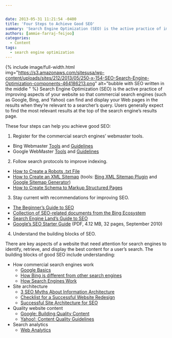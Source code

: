 ```yaml
---


date: 2013-05-31 11:21:54 -0400
title: 'Four Steps to Achieve Good SEO'
summary: 'Search Engine Optimization (SEO) is the active practice of improving aspects of your website so that commercial search engines (such as Google, Bing, and Yahoo) can find and display your Web pages in the results when they&rsquo;re relevant to a searcher&rsquo;s query. Users generally expect'
authors: [ammie-farraj-feijoo]
categories:
  - Content
tags:
  - search engine optimization
---
```


{% include image/full-width.html img="https://s3.amazonaws.com/sitesusa/wp-content/uploads/sites/212/2013/05/250-x-154-SEO-Search-Engine-Optimization-components-464186213.png" alt="bubble with SEO written in the middle " %}
Search Engine Optimization (SEO) is the active practice of improving aspects of your website so that commercial search engines (such as Google, Bing, and Yahoo) can find and display your Web pages in the results when they’re relevant to a searcher’s query. Users generally expect to find the most relevant results at the top of the search engine’s results page.

These four steps can help you achieve good SEO:

  1. Register for the commercial search engines&#8217; webmaster tools.

  * Bing Webmaster [Tools](http://www.bing.com/toolbox/webmaster) and [Guidelines](http://www.bing.com/webmaster/help/webmaster-guidelines-30fba23a)
  * Google WebMaster [Tools](http://www.google.com/webmasters/) and [Guidelines](http://support.google.com/webmasters/bin/answer.py?hl=en&answer=35769)

<ol start="2">
  <li>
    Follow search protocols to improve indexing.
  </li>
</ol>

  * [How to Create a Robots .txt File](http://www.robotstxt.org/)
  * [How to Create an XML Sitemap](http://www.sitemaps.org/) (tools: [Bing XML Sitemap Plugin](http://www.bing.com/webmaster/help/bing-sitemap-plugin-beta-f50bebf5) and [Google Sitemap Generator](https://code.google.com/p/googlesitemapgenerator/))
  * [How to Create Schema to Markup Structured Pages](http://schema.org/)

<ol start="3">
  <li>
    Stay current with recommendations for improving SEO.
  </li>
</ol>

  * [The Beginner&#8217;s Guide to SEO ](http://www.seomoz.org/beginners-guide-to-seo) 
  * [Collection of SEO-related documents from the Bing Ecosystem](http://www.bing.com/community/site_blogs/b/webmaster/archive/2011/04/13/collection-of-seo-related-documents-from-the-bing-ecosystem.aspx)
  * [Search Engine Land&#8217;s Guide to SEO](http://searchengineland.com/guide/seo)
  * [Google&#8217;s SEO Starter Guide](http://www.google.com/webmasters/docs/search-engine-optimization-starter-guide.pdf) (PDF, 4.12 MB, 32 pages, September 2010)

<ol start="4">
  <li>
    Understand the building blocks of SEO.
  </li>
</ol>

There are key aspects of a website that need attention for search engines to identify, retrieve, and display the best content for a user’s search. The building blocks of good SEO include understanding:

  * How commercial search engines work 
      * [Google Basics](http://support.google.com/webmasters/bin/answer.py?hl=en&answer=70897)
      * [How Bing is different from other search engines](http://onlinehelp.microsoft.com/en-us/bing/hh204500.aspx)
      * [How Search Engines Work](http://searchenginewatch.com/article/2065173/How-Search-Engines-Work)
  * Site architecture 
      * [3 SEO Myths About Information Architecture](http://searchengineland.com/3-seo-myths-about-information-architecture-68405)
      * [Checklist for a Successful Website Redesign](http://usasearch.howto.gov/blog/redesign.html)
      * [Successful Site Architecture for SEO](http://www.seomoz.org/blog/site-architecture-for-seo)
  * Quality website content 
      * [Google: Building Quality Content](http://googlewebmastercentral.blogspot.com/2011/05/more-guidance-on-building-high-quality.html)
      * [Yahoo!: Content Quality Guidelines](http://help.yahoo.com/kb/index?page=content&id=SLN2245&actp=search&viewlocale=en_US&searchid=1336402586896&locale=en_US&y=PROD_SRCH)
  * Search analytics 
      * [Web Analytics](https://www.WHATEVER/services/dap/dap-digital-metrics-guidance-and-best-practices)